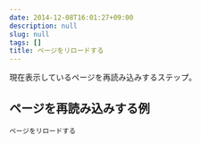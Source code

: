 ```yaml
---
date: 2014-12-08T16:01:27+09:00
description: null
slug: null
tags: []
title: ページをリロードする
---
```


現在表示しているページを再読み込みするステップ。

## ページを再読み込みする例

```
ページをリロードする
```
